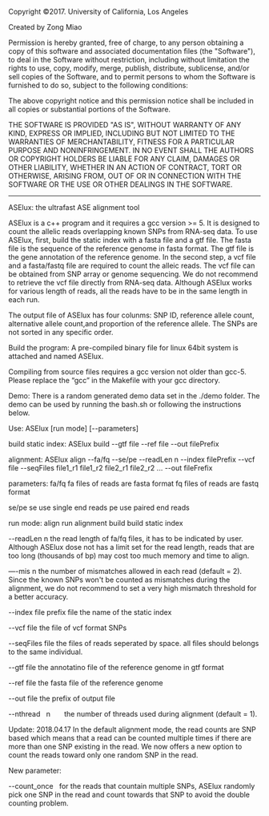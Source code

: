 Copyright ©2017. University of California, Los Angeles

Created by Zong Miao

Permission is hereby granted, free of charge, to any person obtaining a copy
of this software and associated documentation files (the "Software"), to deal
in the Software without restriction, including without limitation the rights
to use, copy, modify, merge, publish, distribute, sublicense, and/or sell
copies of the Software, and to permit persons to whom the Software is
furnished to do so, subject to the following conditions:

The above copyright notice and this permission notice shall be included in all
copies or substantial portions of the Software.

THE SOFTWARE IS PROVIDED "AS IS", WITHOUT WARRANTY OF ANY KIND, EXPRESS OR
IMPLIED, INCLUDING BUT NOT LIMITED TO THE WARRANTIES OF MERCHANTABILITY,
FITNESS FOR A PARTICULAR PURPOSE AND NONINFRINGEMENT. IN NO EVENT SHALL THE
AUTHORS OR COPYRIGHT HOLDERS BE LIABLE FOR ANY CLAIM, DAMAGES OR OTHER
LIABILITY, WHETHER IN AN ACTION OF CONTRACT, TORT OR OTHERWISE, ARISING FROM,
OUT OF OR IN CONNECTION WITH THE SOFTWARE OR THE USE OR OTHER DEALINGS IN THE
SOFTWARE.

--------------------------------------------------------------------------------
ASElux: the ultrafast ASE alignment tool

ASElux is a c++ program and it requires a gcc version >= 5. It is designed to 
count the allelic reads overlapping known SNPs from RNA-seq data. To use ASElux,
first, build the static index with a fasta file and a gtf file. The fasta file 
is the sequence of the reference genome in fasta format. The gtf file is the 
gene annotation of the reference genome. In the second step, a vcf file and a 
fasta/fastq file are required to count the alleic reads. The vcf file can be 
obtained from SNP array or genome sequencing. We do not recommend to retrieve 
the vcf file directly from RNA-seq data. Although ASElux works for various 
length of reads, all the reads have to be in the same length in each run.

The output file of ASElux has four colunms: SNP ID, reference allele count,
alternative allele count,and proportion of the reference allele. The SNPs are 
not sorted in any specific order.

Build the program:
A pre-compiled binary file for linux 64bit system is attached and named ASElux.

Compiling from source files requires a gcc version not older than gcc-5. Please 
replace the “gcc” in the Makefile with your gcc directory.


Demo:
There is a random generated demo data set in the ./demo folder.
The demo can be used by running the bash.sh or following the instructions below.

Use:
ASElux [run mode] [--parameters]

build static index:
ASElux build --gtf file --ref file --out filePrefix

alignment:
ASElux align --fa/fq --se/pe --readLen n --index filePrefix --vcf file 
    --seqFiles file1_r1 file1_r2 file2_r1 file2_r2 ... --out fileFrefix

parameters:
fa/fq
    fa      files of reads are fasta format
    fq      files of reads are fastq format

se/pe
    se      use single end reads
    pe      use paired end reads

run mode:
    align   run alignment
    build   build static index

--readLen
    n       the read length of fa/fq files, it has to be indicated by user.
            Although ASElux dose not has a limit set for the read length, reads 
            that are too long (thousands of bp) may cost too much memory and
            time to align.

—-mis
    n       the number of mismatches allowed in each read (default = 2). Since 
            the known SNPs won't be counted as mismatches during the alignment, 
            we do not recommend to set a very high mismatch threshold for a 
            better accuracy.

--index file prefix
    file    the name of the static index

--vcf
    file    the file of vcf format SNPs

--seqFiles
    file    the files of reads seperated by space. 
            all files should belongs to the same individual.

--gtf
    file    the annotatino file of the reference genome in gtf format

--ref
    file    the fasta file of the reference genome

--out
    file    the prefix of output file
    
--nthread
    n       the number of threads used during alignment (default = 1).

Update: 2018.04.17
In the default alignment mode, the read counts are SNP based which means that a read
can be counted multiple times if there are more than one SNP existing in the
read. We now offers a new option to count the reads toward only one random SNP in the
read.

New parameter:

--count_once
    for the reads that countain multiple SNPs, ASElux randomly pick one SNP in 
    the read and count towards that SNP to avoid the double counting problem.
